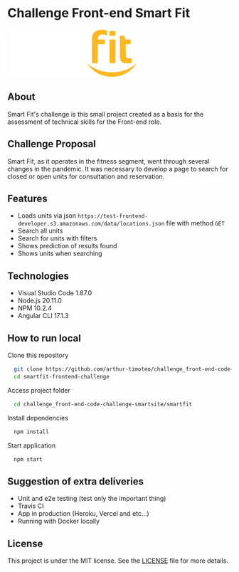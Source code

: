 # Challenge Front-end Smart Fit

![Smart Fit](./src/assets/images/logo.svg)

## About
Smart Fit's challenge is this small project created as a basis for the assessment of technical skills for the Front-end role.

## Challenge Proposal
Smart Fit, as it operates in the fitness segment, went through several changes in the pandemic. It was necessary to develop a page to search for closed or open units for consultation and reservation.

## Features
- Loads units via json `https://test-frontend-developer.s3.amazonaws.com/data/locations.json` file with method `GET`
- Search all units
- Search for units with filters
- Shows prediction of results found
- Shows units when searching

## Technologies
- Visual Studio Code 1.87.0
- Node.js 20.11.0
- NPM 10.2.4
- Angular CLI 17.1.3

## How to run local
Clone this repository
```bash
  git clone https://github.com/arthur-timoteo/challenge_front-end-code-challenge-smartsite.git
  cd smartfit-frontend-challenge
```

Access project folder
```bash
  cd challenge_front-end-code-challenge-smartsite/smartfit
```

Install dependencies
```bash
  npm install
```

Start application
```bash
  npm start
```

## Suggestion of extra deliveries
- Unit and e2e testing (test only the important thing)
- Travis CI
- App in production (Heroku, Vercel and etc...)
- Running with Docker locally

## License
This project is under the MIT license. See the [LICENSE](./LICENSE) file for more details.